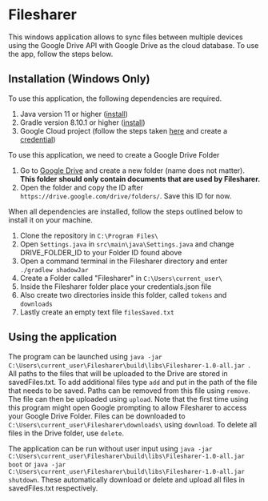 # Filesharer
This windows application allows to sync files between multiple devices using the Google Drive API with Google Drive as the cloud database. To use the app, follow the steps below.

## Installation (Windows Only)
To use this application, the following dependencies are required. 
1. Java version 11 or higher ([install](https://www.oracle.com/java/technologies/downloads/))
2. Gradle version 8.10.1 or higher ([install](https://gradle.org/install/))
3. Google Cloud project (follow the steps taken [here](https://developers.google.com/workspace/guides/create-project) and create a [credential](https://developers.google.com/drive/api/quickstart/java))

To use this application, we need to create a Google Drive Folder
1. Go to [Google Drive](https://drive.google.com/drive/home) and create a new folder (name does not matter). **This folder should only contain documents that are used by Filesharer.**
2. Open the folder and copy the ID after `https://drive.google.com/drive/folders/`. Save this ID for now.  

When all dependencies are installed, follow the steps outlined below to install it on your machine.
1. Clone the repository in `C:\Program Files\`
2. Open `Settings.java` in `src\main\java\Settings.java` and change DRIVE_FOLDER_ID to your Folder ID found above  
3. Open a command terminal in the Filesharer directory and enter `./gradlew shadowJar`
4. Create a Folder called "Filesharer" in `C:\Users\current_user\`
5. Inside the Filesharer folder place your credentials.json file
6. Also create two directories inside this folder, called `tokens` and `downloads`
7. Lastly create an empty text file `filesSaved.txt` 

## Using the application
The program can be launched using `java -jar C:\Users\current_user\Filesharer\build\libs\Filesharer-1.0-all.jar `. All paths to the files that will be uploaded to the Drive are stored in savedFiles.txt. 
To add additional files type `add` and put in the path of the file that needs to be saved. Paths can be removed from this file using `remove`. The file can then be uploaded using `upload`. Note that the first 
time using this program might open Google prompting to allow Filesharer to access your Google Drive Folder. Files can be downloaded to `C:\Users\current_user\Filesharer\downloads\` using `download`. To delete 
all files in the Drive folder, use `delete`. 

The application can be run without user input using `java -jar C:\Users\current_user\Filesharer\build\libs\Filesharer-1.0-all.jar boot` or 
`java -jar C:\Users\current_user\Filesharer\build\libs\Filesharer-1.0-all.jar shutdown`. These automatically download or delete and upload all files in savedFiles.txt respectively.
